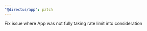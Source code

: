 ```yaml
---
"@directus/app": patch
---
```


Fix issue where App was not fully taking rate limit into consideration
